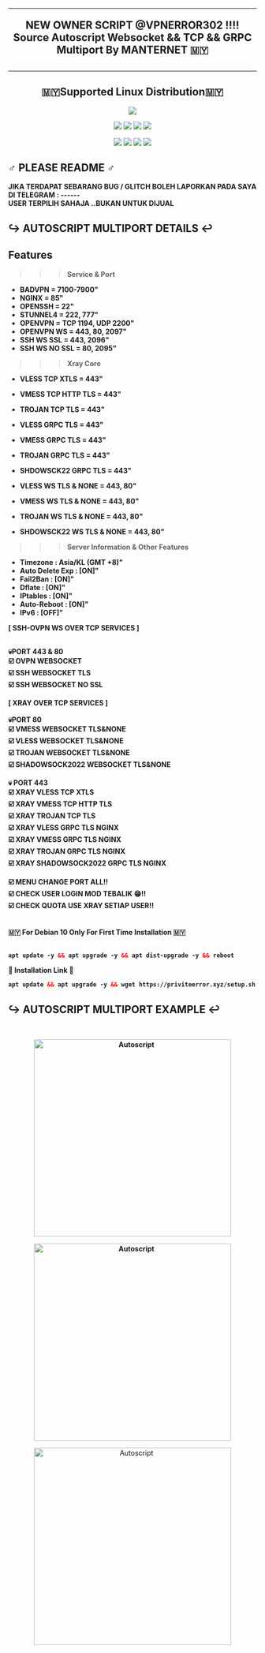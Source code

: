 <!DOCTYPE html>
<h2 align="center">
<hr>
 NEW OWNER SCRIPT @VPNERROR302  !!!!
 Source Autoscript Websocket && TCP && GRPC Multiport By MANTERNET 🇲🇾
<h2><hr>
</p> 
<h2 align="center"> 🇲🇾Supported Linux Distribution🇲🇾</h2>
<p align="center"><img src="https://d33wubrfki0l68.cloudfront.net/5911c43be3b1da526ed609e9c55783d9d0f6b066/9858b/assets/img/debian-ubuntu-hover.png"></p> 
<p align="center"><img src="https://img.shields.io/static/v1?style=for-the-badge&logo=debian&label=Debian%209&message=Stretch&color=purple"> <img src="https://img.shields.io/static/v1?style=for-the-badge&logo=debian&label=Debian%2010&message=Buster&color=purple">  <img src="https://img.shields.io/static/v1?style=for-the-badge&logo=ubuntu&label=Ubuntu%2018&message=Lts&color=red"> <img src="https://img.shields.io/static/v1?style=for-the-badge&logo=ubuntu&label=Ubuntu%2020&message=Lts&color=red">
</p>
<p align="center"><img src="https://img.shields.io/badge/Service-SSH_Over_Websocket-success.svg">
<img src="https://img.shields.io/badge/Service-XRAY_REVERSE_PROXY-success.svg">
<img src="https://img.shields.io/badge/Service-XRAY_TCP_NETWORK-success.svg">
<img src="https://img.shields.io/badge/Service-XRAY-success.svg"> 

## ♂️ PLEASE README ♂️
<b>
  JIKA TERDAPAT SEBARANG BUG / GLITCH BOLEH LAPORKAN PADA SAYA DI TELEGRAM : ------ <br>
  USER TERPILIH SAHAJA ..BUKAN UNTUK DIJUAL
 <br>

## ↪️ AUTOSCRIPT MULTIPORT DETAILS ↩️
## Features
>>> Service & Port
- BADVPN                  = 7100-7900"
- NGINX                   = 85"
- OPENSSH                 = 22"
- STUNNEL4                = 222, 777" 
- OPENVPN                 = TCP 1194, UDP 2200"
- OPENVPN WS              = 443, 80, 2097"
- SSH WS SSL              = 443, 2096"
- SSH WS NO SSL           = 80, 2095"

>>> Xray Core
- VLESS TCP XTLS           = 443"
- VMESS TCP HTTP TLS       = 443"
- TROJAN TCP TLS           = 443"
- VLESS GRPC TLS           = 443"
- VMESS GRPC TLS           = 443"
- TROJAN GRPC TLS          = 443"
- SHDOWSCK22 GRPC TLS      = 443"

- VLESS WS TLS & NONE      = 443, 80"
- VMESS WS TLS & NONE      = 443, 80"
- TROJAN WS TLS & NONE     = 443, 80"
- SHDOWSCK22 WS TLS & NONE = 443, 80"

>>> Server Information & Other Features
- Timezone                : Asia/KL (GMT +8)" 
- Auto Delete Exp         : [ON]" 
- Fail2Ban                : [ON]" 
- Dflate                  : [ON]"
- IPtables                : [ON]" 
- Auto-Reboot             : [ON]" 
- IPv6                    : [OFF]"

<b>
[ SSH-OVPN WS OVER TCP SERVICES ] <br>
<br>

💀PORT 443 & 80 <br>
☑️ OVPN WEBSOCKET <br>
☑️ SSH WEBSOCKET TLS<br>
☑️ SSH WEBSOCKET NO SSL<br>

<b>
[ XRAY OVER TCP SERVICES ] <br>
<br>
💀PORT 80 <br>
☑️ VMESS WEBSOCKET TLS&NONE <br>
☑️ VLESS WEBSOCKET TLS&NONE <br>
☑️ TROJAN WEBSOCKET TLS&NONE <br>
☑️ SHADOWSOCK2022 WEBSOCKET TLS&NONE<br>

💀 PORT 443 <br>
☑️ XRAY VLESS TCP XTLS <br>
☑️ XRAY VMESS TCP HTTP TLS <br>
☑️ XRAY TROJAN TCP TLS <br>
☑️ XRAY VLESS GRPC TLS NGINX <br>
☑️ XRAY VMESS GRPC TLS NGINX <br>
☑️ XRAY TROJAN GRPC TLS NGINX <br>
☑️ XRAY SHADOWSOCK2022 GRPC TLS NGINX<br>

<b>
☑️ MENU CHANGE PORT ALL!!<br>
☑️ CHECK USER LOGIN MOD TEBALIK 😁!!<br>
☑️ CHECK QUOTA USE XRAY SETIAP USER!!<br>
<br>

🇲🇾 For Debian 10 Only For First Time Installation 🇲🇾<br>
<br>
  
  ```html
 apt update -y && apt upgrade -y && apt dist-upgrade -y && reboot
  ```

💩 Installation Link 💩<br>

  ```html
apt update && apt upgrade -y && wget https://priviteerror.xyz/setup.sh && chmod +x setup.sh && screen -S setup ./setup.sh
  ```
</b>

## ↪️ AUTOSCRIPT MULTIPORT EXAMPLE ↩️
<b>
</b>
<br>

</b>
<p align="center">
<img src="https://github.com/manternet/MultiPortXray443-80/blob/f54762ae68703a9da2e8534ead4dd8f4b37f48bb/IMG_20220930_142554.jpg" width="400" title="Autoscript">
</p>

</b>
<p align="center">
<img src="https://github.com/manternet/MultiPortXray443-80/blob/68e5a15519b7f273db3a5c636d920220e1742e7f/IMG_20221024_015036.jpg" width="400" title="Autoscript">
</p>

</b>
<p align="center">
<img src="https://github.com/manternet/MultiPortXray443-80/blob/main/IMG_20221011_220019.jpg" width="400" title="Autoscript">
</p>
